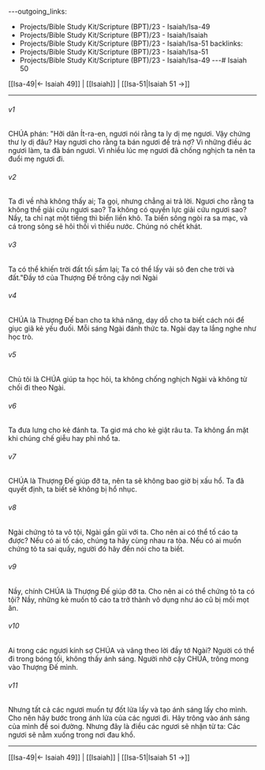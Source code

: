 ---outgoing_links:
  - Projects/Bible Study Kit/Scripture (BPT)/23 - Isaiah/Isa-49
  - Projects/Bible Study Kit/Scripture (BPT)/23 - Isaiah/Isaiah
  - Projects/Bible Study Kit/Scripture (BPT)/23 - Isaiah/Isa-51
backlinks:
  - Projects/Bible Study Kit/Scripture (BPT)/23 - Isaiah/Isa-51
  - Projects/Bible Study Kit/Scripture (BPT)/23 - Isaiah/Isa-49
---# Isaiah 50

[[Isa-49|← Isaiah 49]] | [[Isaiah]] | [[Isa-51|Isaiah 51 →]]
***



###### v1 
CHÚA phán: "Hỡi dân Ít-ra-en, ngươi nói rằng ta ly dị mẹ ngươi. Vậy chứng thư ly dị đâu? Hay ngươi cho rằng ta bán ngươi để trả nợ? Vì những điều ác ngươi làm, ta đã bán ngươi. Vì nhiều lúc mẹ ngươi đã chống nghịch ta nên ta đuổi mẹ ngươi đi. 

###### v2 
Ta đi về nhà không thấy ai; Ta gọi, nhưng chẳng ai trả lời. Ngươi cho rằng ta không thể giải cứu ngươi sao? Ta không có quyền lực giải cứu ngươi sao? Nầy, ta chỉ nạt một tiếng thì biển liền khô. Ta biến sông ngòi ra sa mạc, và cá trong sông sẽ hôi thối vì thiếu nước. Chúng nó chết khát. 

###### v3 
Ta có thể khiến trời đất tối sầm lại; Ta có thể lấy vải sô đen che trời và đất."Đầy tớ của Thượng Đế trông cậy nơi Ngài 

###### v4 
CHÚA là Thượng Đế ban cho ta khả năng, dạy dỗ cho ta biết cách nói để giục giã kẻ yếu đuối. Mỗi sáng Ngài đánh thức ta. Ngài dạy ta lắng nghe như học trò. 

###### v5 
Chủ tôi là CHÚA giúp ta học hỏi, ta không chống nghịch Ngài và không từ chối đi theo Ngài. 

###### v6 
Ta đưa lưng cho kẻ đánh ta. Ta giơ má cho kẻ giật râu ta. Ta không ẩn mặt khi chúng chế giễu hay phỉ nhổ ta. 

###### v7 
CHÚA là Thượng Đế giúp đỡ ta, nên ta sẽ không bao giờ bị xấu hổ. Ta đã quyết định, ta biết sẽ không bị hổ nhục. 

###### v8 
Ngài chứng tỏ ta vô tội, Ngài gần gũi với ta. Cho nên ai có thể tố cáo ta được? Nếu có ai tố cáo, chúng ta hãy cùng nhau ra tòa. Nếu có ai muốn chứng tỏ ta sai quấy, người đó hãy đến nói cho ta biết. 

###### v9 
Nầy, chính CHÚA là Thượng Đế giúp đỡ ta. Cho nên ai có thể chứng tỏ ta có tội? Nầy, những kẻ muốn tố cáo ta trở thành vô dụng như áo cũ bị mối mọt ăn. 

###### v10 
Ai trong các ngươi kính sợ CHÚA và vâng theo lời đầy tớ Ngài? Người có thể đi trong bóng tối, không thấy ánh sáng. Người nhờ cậy CHÚA, trông mong vào Thượng Đế mình. 

###### v11 
Nhưng tất cả các ngươi muốn tự đốt lửa lấy và tạo ánh sáng lấy cho mình. Cho nên hãy bước trong ánh lửa của các ngươi đi. Hãy trông vào ánh sáng của mình để soi đường. Nhưng đây là điều các ngươi sẽ nhận từ ta: Các ngươi sẽ nằm xuống trong nơi đau khổ.

***
[[Isa-49|← Isaiah 49]] | [[Isaiah]] | [[Isa-51|Isaiah 51 →]]
